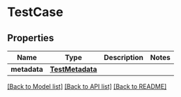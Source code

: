 # TestCase

## Properties
Name | Type | Description | Notes
------------ | ------------- | ------------- | -------------
**metadata** | [**TestMetadata**](TestMetadata.md) |  | 

[[Back to Model list]](../README.md#documentation-for-models) [[Back to API list]](../README.md#documentation-for-api-endpoints) [[Back to README]](../README.md)


